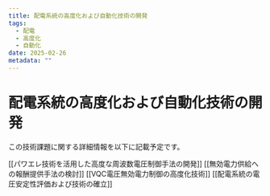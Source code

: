 ```yaml
---
title: 配電系統の高度化および自動化技術の開発
tags:
  - 配電
  - 高度化
  - 自動化
date: 2025-02-26
metadata: ""
---
```


# 配電系統の高度化および自動化技術の開発

この技術課題に関する詳細情報を以下に記載予定です。

[[パワエレ技術を活用した高度な周波数電圧制御手法の開発]]
[[無効電力供給への報酬提供手法の検討]]
[[VQC電圧無効電力制御の高度化技術]]
[[配電系統の電圧安定性評価および技術の確立]]

